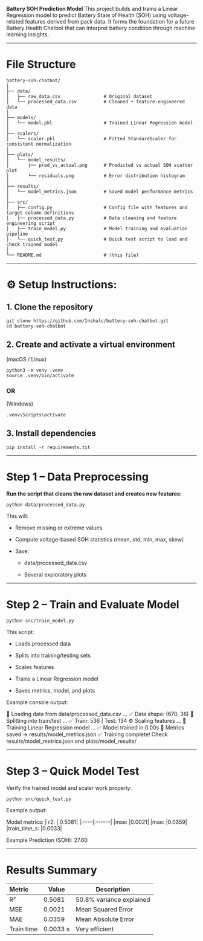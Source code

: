 **Battery SOH Prediction Model**
This project builds and trains a Linear Regression model to predict Battery State of Health (SOH) using voltage-related features derived from pack data.
It forms the foundation for a future Battery Health Chatbot that can interpret battery condition through machine learning insights.

---

# File Structure

```text
battery-soh-chatbot/
│
├── data/
│   ├── raw_data.csv                # Original dataset
│   └── processed_data.csv          # Cleaned + feature-engineered data
│
├── models/
│   └── model.pkl                   # Trained Linear Regression model
│
├── scalers/
│   └── scaler.pkl                  # Fitted StandardScaler for consistent normalization
│
├── plots/
│   └── model_results/
│       ├── pred_vs_actual.png      # Predicted vs actual SOH scatter plot
│       └── residuals.png           # Error distribution histogram
│
├── results/
│   └── model_metrics.json          # Saved model performance metrics
│
├── src/
│   ├── config.py                   # Config file with features and target column definitions
│   ├── processed_data.py           # Data cleaning and feature engineering script
│   ├── train_model.py              # Model training and evaluation pipeline
│   └── quick_test.py               # Quick test script to load and check trained model
│
└── README.md                       # (this file)
```
---

# ⚙️ Setup Instructions:

## 1. Clone the repository
```
git clone https://github.com/Inshalc/battery-soh-chatbot.git
cd battery-soh-chatbot
```
## 2. Create and activate a virtual environment

(macOS / Linux)

```
python3 -m venv .venv
source .venv/bin/activate
```  
### OR

(Windows)

```.venv\Scripts\activate```
## 3. Install dependencies
```pip install -r requirements.txt```

---

# Step 1 – Data Preprocessing
**Run the script that cleans the raw dataset and creates new features:**

```python data/processed_data.py```

This will:

* Remove missing or extreme values

* Compute voltage-based SOH statistics (mean, std, min, max, skew)

* Save:

  * data/processed_data.csv

  * Several exploratory plots

---

# Step 2 – Train and Evaluate Model
```python src/train_model.py```

This script:

* Loads processed data

* Splits into training/testing sets

* Scales features

* Trains a Linear Regression model

* Saves metrics, model, and plots

Example console output:

📂 Loading data from data/processed_data.csv ...
✅ Data shape: (670, 36)
🔀 Splitting into train/test ...
✅ Train: 536 | Test: 134
⚙️ Scaling features ...
🤖 Training Linear Regression model ...
✅ Model trained in 0.00s
💾 Metrics saved -> results/model_metrics.json
✅ Training complete! Check results/model_metrics.json and plots/model_results/

--- 

# Step 3 – Quick Model Test
Verify the trained model and scaler work properly:

```python src/quick_test.py```

Example output:

Model metrics:
  | r2: | 0.5081|
  |:----|:------|
  |mse: |0.0021|
  |mae: |0.0359|
  |train_time_s: |0.0033|

 Example Prediction (SOH): 27.60

---

# Results Summary
| Metric| Value| Description|
|:------|------|------------|
|R²	|0.5081	|50.8% variance explained|
|MSE	|0.0021	|Mean Squared Error|
|MAE	|0.0359	|Mean Absolute Error|
|Train time	|0.0033 s|Very efficient|



